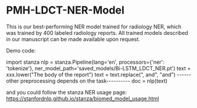 # PMH-LDCT-NER-Model

This is our best-performing NER model trained for radiology NER, which was trained by 400 labeled radiology reports. 
All trained models described in our manuscript can be made available upon request.


Demo code:

import stanza
nlp = stanza.Pipeline(lang='en', processors={'ner': 'tokenize'}, ner_model_path='saved_models/Bi-LSTM_LDCT_NER.pt')
text = xxx.lower("The body of the report")
text = text.replace(", and", "and")
------other preprocessing depends on the task----------
doc = nlp(text)



and you could follow the stanza NER usage page:
https://stanfordnlp.github.io/stanza/biomed_model_usage.html
